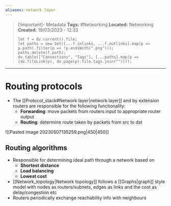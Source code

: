 ```yaml
---
aliases: network layer
---
```


> [!important]- Metadata
> **Tags:** #Networking 
> **Located:** Networking
> **Created:** 19/03/2023 - 12:33
> ```dataviewjs
> let f = dv.current().file;
> let paths = new Set([...f.inlinks, ...f.outlinks].map(p => p.path).filter(p => !p.endsWith(".png")));
> paths.delete(f.path);
> dv.table(["Connections", "Tags"], [...paths].map(p => [dv.fileLink(p), dv.page(p).file.tags.join("")]));
> ```

___
# Routing protocols
- The [[Protocol_stack#Network layer|network layer]] and by extension routers are responsible for the following functionality:
	- **Forwarding**: move packets from routers input to appropriate router output 
	- **Routing**: determine route taken by packets from src to dst

![[Pasted image 20230507135259.png|450|450]]


## Routing algorithms
- Responsible for determining ideal path through a network based on 
	- **Shortest distance**
	- **Load balancing**
	- **Lowest cost**
- [[Network_topology|Network topology]] follows a [[Graphs|graph]] style model with nodes as routers/subnets, edges as links and the cost as delay/congestion etc 
- Routers periodically exchange reachability info with neighbours 